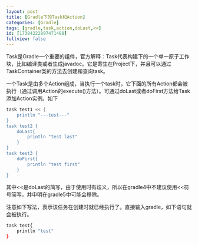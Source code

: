 ```yaml
---
layout: post
title: [Gradle下的Task和Action]
categories: [Gradle]
tags: [gradle,task,action,doLast,<<]
id: [17384222897471488]
fullview: false
---
```

Task是Gradle一个重要的组件，官方解释：Task代表构建下的一个单一原子工作块，比如编译类或者生成javadoc。它是寄生在Project下，并且可以通过TaskContainer类的方法去创建和查询task。

一个Task是由多个Action组成，当执行一个task时，它下面的所有Action都会被执行（通过调用Action的execute()方法）。可通过doLast或者doFirst方法给Task添加Action实例。如下

```bash
task test1 << {
    println "---test---"
}
task test2 {
    doLast{
        println "test last"
    }
}
task test3 {
    doFirst{
        println "test first"
    }
}
```

其中<<是doLast的简写，由于使用时有歧义，所以在gradle4中不建议使用<<符号简写，并申明在gradle5中可能会移除。

注意如下写法，表示该任务在创建时就已经执行了。直接输入gradle，如下语句就会被执行。

```bash
task test{
    println "test"
}
```


